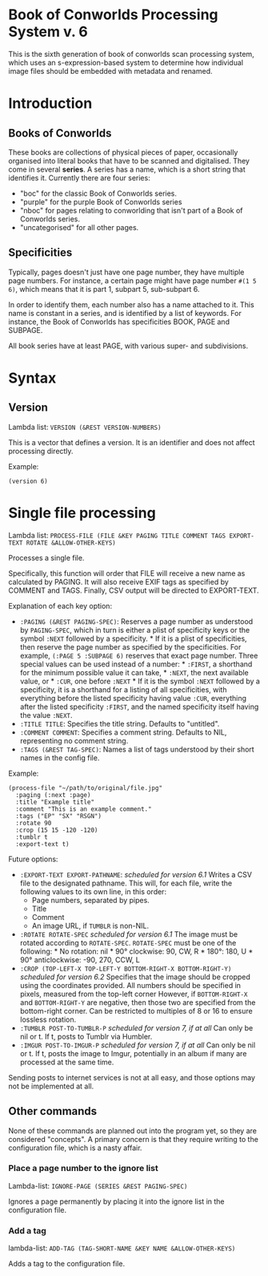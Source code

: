 # Book of Conworlds Processing System v. 6 #

This is the sixth generation of book of conworlds scan processing system,
which uses an s-expression-based system
to determine how individual image files
should be embedded with metadata and renamed.

# Introduction #

## Books of Conworlds ##

These books are collections of physical pieces of paper,
occasionally organised into literal books
that have to be scanned and digitalised.
They come in several **series**.
A series has a name, which is a short string that identifies it.
Currently there are four series:

* "boc" for the classic Book of Conworlds series.
* "purple" for the purple Book of Conworlds series
* "nboc" for pages relating to conworlding
  that isn't part of a Book of Conworlds series.
* "uncategorised" for all other pages.

## Specificities ##

Typically, pages doesn't just have one page number,
they have multiple page numbers.
For instance, a certain page might have page number `#(1 5 6)`,
which means that it is part 1, subpart 5, sub-subpart 6.

In order to identify them, each number also has a name attached to it.
This name is constant in a series, and is identified by a list of keywords.
For instance, the Book of Conworlds has specificities BOOK, PAGE and SUBPAGE.

All book series have at least PAGE, with various super- and subdivisions.

# Syntax #

## Version ##

Lambda list: `VERSION (&REST VERSION-NUMBERS)`

This is a vector that defines a version.
It is an identifier and does not affect processing directly.

Example:

    (version 6)

# Single file processing #

Lambda list:
`PROCESS-FILE
(FILE &KEY PAGING TITLE COMMENT TAGS EXPORT-TEXT ROTATE &ALLOW-OTHER-KEYS)`

Processes a single file.

Specifically, this function will order that FILE
will receive a new name as calculated by PAGING.
It will also receive EXIF tags as specified by COMMENT and TAGS.
Finally, CSV output will be directed to EXPORT-TEXT.

Explanation of each key option:

* `:PAGING (&REST PAGING-SPEC)`:
  Reserves a page number as understood by `PAGING-SPEC`,
  which in turn is either a plist of specificity keys
  or the symbol `:NEXT` followed by a specificity.
      * If it is a plist of specificities,
        then reserve the page number as specified by the specificities.
        For example, `(:PAGE 5 :SUBPAGE 6)` reserves that exact page number.
        Three special values can be used instead of a number:
          * `:FIRST`, a shorthand for the minimum possible value it can take,
          * `:NEXT`, the next available value, or
          * `:CUR`, one before `:NEXT`
      * If it is the symbol `:NEXT` followed by a specificity,
        it is a shorthand for a listing of all specificities,
        with everything before the listed specificity having value `:CUR`,
        everything after the listed specificity `:FIRST`,
        and the named specificity itself having the value `:NEXT`.
* `:TITLE TITLE`:
  Specifies the title string. Defaults to "untitled".
* `:COMMENT COMMENT`:
  Specifies a comment string. Defaults to NIL, representing no comment string.
* `:TAGS (&REST TAG-SPEC)`:
  Names a list of tags understood by their short names in the config file.

Example:

    (process-file "~/path/to/original/file.jpg"
      :paging (:next :page)
      :title "Example title"
      :comment "This is an example comment."
      :tags ("EP" "SX" "RSGN")
      :rotate 90
      :crop (15 15 -120 -120)
      :tumblr t
      :export-text t)

Future options:

* `:EXPORT-TEXT EXPORT-PATHNAME`:
  *scheduled for version 6.1*
  Writes a CSV file to the designated pathname.
  This will, for each file, write the following values to its own line,
  in this order:
    * Page numbers, separated by pipes.
    * Title
    * Comment
    * An image URL, if `TUMBLR` is non-NIL.
* `:ROTATE ROTATE-SPEC`
  *scheduled for version 6.1*
  The image must be rotated according to `ROTATE-SPEC`.
  `ROTATE-SPEC` must be one of the following:
      * No rotation: nil
      * 90° clockwise: 90, CW, R
      * 180°: 180, U
      * 90° anticlockwise: -90, 270, CCW, L
* `:CROP (TOP-LEFT-X TOP-LEFT-Y BOTTOM-RIGHT-X BOTTOM-RIGHT-Y)`
  *scheduled for version 6.2*
  Specifies that the image should be cropped using the coordinates provided.
  All numbers should be specified in pixels, measured from the top-left corner
  However, if `BOTTOM-RIGHT-X` and  `BOTTOM-RIGHT-Y` are negative,
  then those two are specified from the bottom-right corner.
  Can be restricted to multiples of 8 or 16
  to ensure lossless rotation.
* `:TUMBLR POST-TO-TUMBLR-P`
  *scheduled for version 7, if at all*
  Can only be nil or t. If t, posts to Tumblr via Humbler.
* `:IMGUR POST-TO-IMGUR-P`
  *scheduled for version 7, if at all*
  Can only be nil or t.
  If t, posts the image to Imgur,
  potentially in an album if many are processed at the same time.

Sending posts to internet services is not at all easy,
and those options may not be implemented at all.

## Other commands ##

None of these commands are planned out into the program yet,
so they are considered "concepts".
A primary concern is that they require writing to the configuration file,
which is a nasty affair.

### Place a page number to the ignore list ###

Lambda-list: `IGNORE-PAGE (SERIES &REST PAGING-SPEC)`

Ignores a page permanently
by placing it into the ignore list in the configuration file.

### Add a tag ###

lambda-list: `ADD-TAG (TAG-SHORT-NAME &KEY NAME &ALLOW-OTHER-KEYS)`

Adds a tag to the configuration file.
